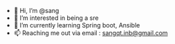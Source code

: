 - 👋 Hi, I’m @sang
- 👀 I’m interested in being a sre 
- 🌱 I’m currently learning Spring boot, Ansible
- 📫 Reaching me out via email : sangqt.inb@gmail.com
